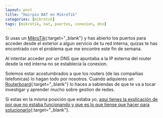 ```yaml
---
layout: post
title: "Hairpin NAT en MikroTik"
categories: [mikrotik]
tags: [mikrotik, nat, puertos, conexion, dns]
---
```


Si usas un [MikroTik](https://mikrotik.com/){:target="_blank"} y has abierto los puertos para acceder desde el exterior a algun servicio de tu red interna, quizas te has encontrado con el problema que me encontre este fin de semana.

Al intentar acceder por un DNS que apuntaba a la IP externa del router desde la red interna no se establecia la conexion.

<!--more-->

Solemos estar acostumbrados a que los routers (de las compañias telefonicas) lo hagan todo por nosotros.
Cuando adquieres un [Routerboard](https://es.wikipedia.org/wiki/Routerboard){:target="_blank"} lo haces a sabiendas de que te va a tocar investigar y aprender mucho sobre gestion de redes.

Si estas en la misma posición que estaba yo, [aqui tienes la explicación de por que no estaba funcionando y que es lo que tiense que hacer para solucionarlo](https://wiki.mikrotik.com/wiki/Hairpin_NAT){:target="_blank"}.
